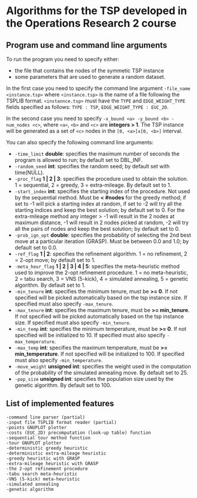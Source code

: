 # Algorithms for the TSP developed in the Operations Research 2 course

## Program use and command line arguments
To run the program you need to specify either:
- the file that contains the nodes of the symmetic TSP instance
- some parameters that are used to generate a random dataset.

In the first case you need to specify the command line argument `-file_name <instance.tsp>` where `<instance.tsp>` is the name of a file following the TSPLIB format. `<instannce.tsp>` must have the `TYPE` and `EDGE_WEIGHT_TYPE` fields specified as follows: `TYPE : TSP`, `EDGE_WEIGHT_TYPE : EUC_2D`.

In the second case you need to specify `-x_bound <a> -y_bound <b> -num_nodes <c>`, where `<a>`, `<b>` and `<c>` are **integers > 1**. The TSP instance will be generated as a set of `<c>` nodes in the `[0, <a>]x[0, <b>]` interval. 

You can also specify the following command line arguments:
- `-time_limit` **double**: specifies the maximum number of seconds the program is allowed to run; by default set to DBL_INF.
- `-random_seed` **int**:	specifies the random seed; by default set with time(NULL).
- `-proc_flag` **1 | 2 | 3**: specifies the procedure used to obtain the solution. 1 = sequential, 2 = greedy, 3 = extra-mileage. By default set to 1.	
- `-start_index` **int**: specifies the starting index of the procedure. Not used by the sequential method. Must be **< #nodes** for the greedy method; if set to -1 will pick a starting index at random, if set to -2 will try all the starting indices and keep the best solution; by default set to 0. For the extra-mileage method any integer > -1 will result in the 2 nodes at maximum distance, -1 will result in 2 nodes picked at random, -2 will try all the pairs of nodes and keep the best solution; by default set to 0.  
- `-prob_ign_opt` **double**: specifies the probability of selecting the 2nd best move at a particular iteration (GRASP). Must be between 0.0 and 1.0; by default set to 0.0.
- `-ref_flag` **1 | 2**: specifies the refinement algorithm. 1 = no refinement, 2 = 2-opt move; by default set to 1.
- `-meta_heur_flag` **1 | 2 | 3 | 4 | 5**: specifies the meta-heuristic method used to improve the 2-opt refinement procedure. 1 = no meta-heuristic, 2 = tabu search, 3 = VNS (5-kick), 4 = simulated annealing, 5 = genetic algorithm. By default set to 1.
- `-min_tenure` **int**: specifies the minimum tenure, must be **>= 0**. If not specified will be picked automatically based on the tsp instance size. If specified must also specify `-max_tenure`.
- `-max_tenure` **int**: specifies the maximum tenure, must be **>= min_tenure**. If not specified will be picked automatically based on the tsp instance size. If specified must also specify `-min_tenure`.
- `-min_temp` **int**: specifies the minimum temperature, must be **>= 0**. If not specified will be initialized to 10. If specified must also specify `-max_temperature`.
- `-max_temp` **int**: specifies the maximum temperature, must be **>= min_temperature**. If not specified will be initialized to 100. If specified must also specify `-min_temperature`.
- `-move_weight` **unsigned int**: specifies the weight used in the computation of the probability of the simulated annealing move. By default set to 25.
- `-pop_size` **unsigned int**: specifies the population size used by the genetic algorithm. By default set to 100.

## List of implemented features
```
-command line parser (partial)
-input file TSPLIB format reader (partial)
-points GNUPLOT plotter
-costs (EUC_2D) precomputation (look-up table) function
-sequential tour method function
-tour GNUPLOT plotter
-deterministic greedy heuristic
-deterministic extra-mileage heuristic
-greedy heuristic with GRASP
-extra-mileage heuristic with GRASP
-the 2-opt refinement procedure
-tabu search meta-heuristic
-VNS (5-kick) meta-heuristic
-simulated annealing
-genetic algorithm
```

